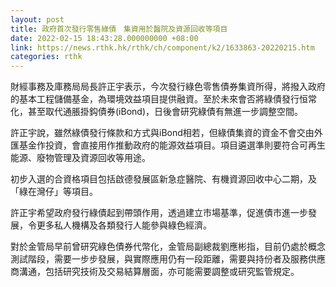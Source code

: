 ```yaml
---
layout: post
title: 政府首次發行零售綠債　集資用於醫院及資源回收等項目
date: 2022-02-15 18:43:28.000000000 +08:00
link: https://news.rthk.hk/rthk/ch/component/k2/1633863-20220215.htm
categories: rthk
---
```


財經事務及庫務局局長許正宇表示，今次發行綠色零售債券集資所得，將撥入政府的基本工程儲備基金，為環境效益項目提供融資。至於未來會否將綠債發行恒常化，甚至取代通脹掛鈎債券(iBond)，日後會研究綠債有無進一步調整空間。

許正宇說，雖然綠債發行條款和方式與iBond相若，但綠債集資的資金不會交由外匯基金作投資，會直接用作推動政府的能源效益項目。項目遴選準則要符合可再生能源、廢物管理及資源回收等用途。

初步入選的合資格項目包括啟德發展區新急症醫院、有機資源回收中心二期，及「綠在灣仔」等項目。

許正宇希望政府發行綠債起到帶頭作用，透過建立市場基準，促進債市進一步發展，令更多私人機構及各類發行人能參與綠色經濟。

對於金管局早前曾研究綠色債券代幣化，金管局副總裁劉應彬指，目前仍處於概念測試階段，需要一步步發展，與實際應用仍有一段距離，需要與持份者及服務供應商溝通，包括研究技術及交易結算層面，亦可能需要調整或研究監管規定。
